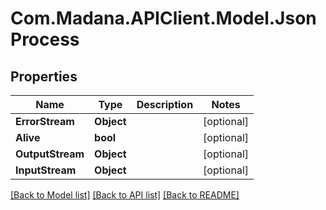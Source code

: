
# Com.Madana.APIClient.Model.JsonProcess

## Properties

Name | Type | Description | Notes
------------ | ------------- | ------------- | -------------
**ErrorStream** | **Object** |  | [optional] 
**Alive** | **bool** |  | [optional] 
**OutputStream** | **Object** |  | [optional] 
**InputStream** | **Object** |  | [optional] 

[[Back to Model list]](../README.md#documentation-for-models)
[[Back to API list]](../README.md#documentation-for-api-endpoints)
[[Back to README]](../README.md)

